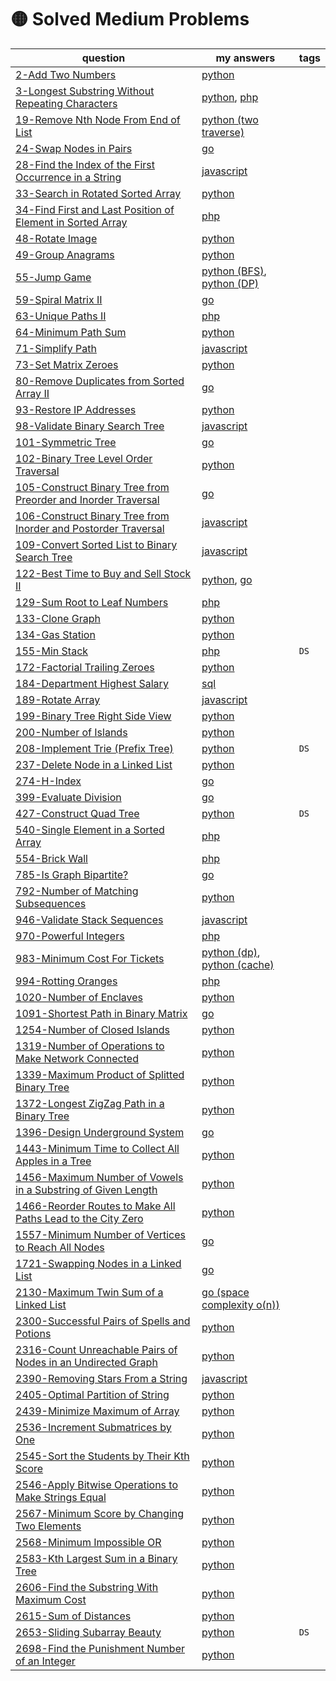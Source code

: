 # 🟡 Solved Medium Problems

| question                                                                                                                                                    | my answers                                                                                                                                                                                                                                             | tags |
|-------------------------------------------------------------------------------------------------------------------------------------------------------------|--------------------------------------------------------------------------------------------------------------------------------------------------------------------------------------------------------------------------------------------------------|------|
| [2-Add Two Numbers](https://leetcode.com/problems/add-two-numbers/)                                                                                         | [python](https://github.com/shayansm2/leetcodeSolutions/blob/main/src/medium/AddTwoNumbers.py)                                                                                                                                                         |
| [3-Longest Substring Without Repeating Characters](https://leetcode.com/problems/longest-substring-without-repeating-characters/)                           | [python](https://github.com/shayansm2/leetcodeSolutions/blob/main/src/medium/LongestSubstringWithoutRepeatingCharacters.py), [php](https://github.com/shayansm2/leetcodeSolutions/blob/main/src/medium/LongestSubstringWithoutRepeatingCharacters.php) |
| [19-Remove Nth Node From End of List](https://leetcode.com/problems/remove-nth-node-from-end-of-list/)                                                      | [python (two traverse)](https://github.com/shayansm2/leetcodeSolutions/blob/main/src/medium/RemoveNthNodeFromEndList.py)                                                                                                                               |
| [24-Swap Nodes in Pairs](https://leetcode.com/problems/swap-nodes-in-pairs/)                                                                                | [go](https://github.com/shayansm2/leetcodeSolutions/blob/main/src/medium/SwapNodesPairs.go)                                                                                                                                                            |
| [28-Find the Index of the First Occurrence in a String](https://leetcode.com/problems/find-the-index-of-the-first-occurrence-in-a-string/)                  | [javascript](https://github.com/shayansm2/leetcodeSolutions/blob/main/src/medium/FindIndexFirstOccurrenceString.js)                                                                                                                                    |
| [33-Search in Rotated Sorted Array](https://leetcode.com/problems/search-in-rotated-sorted-array/)                                                          | [python](https://github.com/shayansm2/leetcodeSolutions/blob/main/src/medium/SearchRotatedSortedArray.py)                                                                                                                                              |
| [34-Find First and Last Position of Element in Sorted Array](https://leetcode.com/problems/find-first-and-last-position-of-element-in-sorted-array/)        | [php](https://github.com/shayansm2/leetcodeSolutions/blob/main/src/medium/FindFirstLastPositionElementSortedArray.php)                                                                                                                                 |
| [48-Rotate Image](https://leetcode.com/problems/rotate-image/)                                                                                              | [python](https://github.com/shayansm2/leetcodeSolutions/blob/main/src/medium/RotateImage.py)                                                                                                                                                           |
| [49-Group Anagrams](https://leetcode.com/problems/group-anagrams/)                                                                                          | [python](https://github.com/shayansm2/leetcodeSolutions/blob/main/src/medium/GroupAnagrams.py)                                                                                                                                                         |
| [55-Jump Game](https://leetcode.com/problems/jump-game/)                                                                                                    | [python (BFS)](https://github.com/shayansm2/leetcodeSolutions/blob/main/src/medium/JumpGame_BFS.py), [python (DP)](https://github.com/shayansm2/leetcodeSolutions/blob/main/src/medium/JumpGame_DP.py)                                                 |
| [59-Spiral Matrix II](https://leetcode.com/problems/spiral-matrix-ii/)                                                                                      | [go](https://github.com/shayansm2/leetcodeSolutions/blob/main/src/medium/SpiralMatrixII.go)                                                                                                                                                            |
| [63-Unique Paths II](https://leetcode.com/problems/unique-paths-ii/)                                                                                        | [php](https://github.com/shayansm2/leetcodeSolutions/blob/main/src/medium/uniquePathsWithObstacles.php)                                                                                                                                                |
| [64-Minimum Path Sum](https://leetcode.com/problems/minimum-path-sum/)                                                                                      | [python](https://github.com/shayansm2/leetcodeSolutions/blob/main/src/medium/MinimumPathSum.py)                                                                                                                                                        |
| [71-Simplify Path](https://leetcode.com/problems/simplify-path/)                                                                                            | [javascript](https://github.com/shayansm2/leetcodeSolutions/blob/main/src/medium/SimplifyPath.js)                                                                                                                                                      |
| [73-Set Matrix Zeroes](https://leetcode.com/problems/set-matrix-zeroes/)                                                                                    | [python](https://github.com/shayansm2/leetcodeSolutions/blob/main/src/medium/SetMatrixZeroes.py)                                                                                                                                                       |
| [80-Remove Duplicates from Sorted Array II](https://leetcode.com/problems/remove-duplicates-from-sorted-array-ii/)                                          | [go](https://github.com/shayansm2/leetcodeSolutions/blob/main/src/medium/RemoveDuplicatesSortedArrayII.go)                                                                                                                                             |
| [93-Restore IP Addresses](https://leetcode.com/problems/restore-ip-addresses/)                                                                              | [python](https://github.com/shayansm2/leetcodeSolutions/blob/main/src/medium/RestoreIPAddresses.py)                                                                                                                                                    |
| [98-Validate Binary Search Tree](https://leetcode.com/problems/validate-binary-search-tree/)                                                                | [javascript](https://github.com/shayansm2/leetcodeSolutions/blob/main/src/medium/ValidateBinarySearchTree.js)                                                                                                                                          |
| [101-Symmetric Tree](https://leetcode.com/problems/symmetric-tree/)                                                                                         | [go](https://github.com/shayansm2/leetcodeSolutions/blob/main/src/medium/SymmetricTree.go)                                                                                                                                                             |
| [102-Binary Tree Level Order Traversal](https://leetcode.com/problems/binary-tree-level-order-traversal/)                                                   | [python](https://github.com/shayansm2/leetcodeSolutions/blob/main/src/medium/BinaryTreeLevelOrderTraversal.py)                                                                                                                                         |
| [105-Construct Binary Tree from Preorder and Inorder Traversal](https://leetcode.com/problems/construct-binary-tree-from-preorder-and-inorder-traversal/)   | [go](https://github.com/shayansm2/leetcodeSolutions/blob/main/src/medium/ConstructBinaryTreePreorderInorderTraversal.go)                                                                                                                               |
| [106-Construct Binary Tree from Inorder and Postorder Traversal](https://leetcode.com/problems/construct-binary-tree-from-inorder-and-postorder-traversal/) | [javascript](https://github.com/shayansm2/leetcodeSolutions/blob/main/src/medium/ConstructBinaryTreeInorderPostorderTraversal.js)                                                                                                                      |
| [109-Convert Sorted List to Binary Search Tree](https://leetcode.com/problems/convert-sorted-list-to-binary-search-tree/)                                   | [javascript](https://github.com/shayansm2/leetcodeSolutions/blob/main/src/medium/ConvertSortedListBinarySearchTree.js)                                                                                                                                 |
| [122-Best Time to Buy and Sell Stock II](https://leetcode.com/problems/best-time-to-buy-and-sell-stock-ii/)                                                 | [python](https://github.com/shayansm2/leetcodeSolutions/blob/main/src/medium/BestTimeBuySellStockII.py), [go](https://github.com/shayansm2/leetcodeSolutions/blob/main/src/medium/BestTimeBuySellStockII.go)                                           |
| [129-Sum Root to Leaf Numbers](https://leetcode.com/problems/sum-root-to-leaf-numbers/)                                                                     | [php](https://github.com/shayansm2/leetcodeSolutions/blob/main/src/medium/SumRootLeafNumbers.php)                                                                                                                                                      |
| [133-Clone Graph](https://leetcode.com/problems/clone-graph/)                                                                                               | [python](https://github.com/shayansm2/leetcodeSolutions/blob/main/src/medium/CloneGraph.py)                                                                                                                                                            |
| [134-Gas Station](https://leetcode.com/problems/gas-station/)                                                                                               | [python](https://github.com/shayansm2/leetcodeSolutions/blob/main/src/medium/GasStation.py)                                                                                                                                                            |
| [155-Min Stack](https://leetcode.com/problems/min-stack/)                                                                                                   | [php](https://github.com/shayansm2/leetcodeSolutions/blob/main/src/medium/MinStack.php)                                                                                                                                                                | `DS` |
| [172-Factorial Trailing Zeroes](https://leetcode.com/problems/factorial-trailing-zeroes/)                                                                   | [python](https://github.com/shayansm2/leetcodeSolutions/blob/main/src/medium/FactorialTrailingZeroes.py)                                                                                                                                               |
| [184-Department Highest Salary](https://leetcode.com/problems/department-highest-salary/)                                                                   | [sql](https://github.com/shayansm2/leetcodeSolutions/blob/main/src/medium/DepartmentHighestSalary.sql)                                                                                                                                                 |
| [189-Rotate Array](https://leetcode.com/problems/rotate-array/)                                                                                             | [javascript](https://github.com/shayansm2/leetcodeSolutions/blob/main/src/medium/RotateArray.js)                                                                                                                                                       |
| [199-Binary Tree Right Side View](https://leetcode.com/problems/binary-tree-right-side-view/)                                                               | [python](https://github.com/shayansm2/leetcodeSolutions/blob/main/src/medium/BinaryTreeRightSideView.py)                                                                                                                                               |
| [200-Number of Islands](https://leetcode.com/problems/number-of-islands/)                                                                                   | [python](https://github.com/shayansm2/leetcodeSolutions/blob/main/src/medium/NumberOfIslands.py)                                                                                                                                                       |
| [208-Implement Trie (Prefix Tree)](https://leetcode.com/problems/implement-trie-prefix-tree/)                                                               | [python](https://github.com/shayansm2/leetcodeSolutions/blob/main/src/medium/TrieTree.py)                                                                                                                                                              | `DS` |
| [237-Delete Node in a Linked List](https://leetcode.com/problems/delete-node-in-a-linked-list/)                                                             | [python](https://github.com/shayansm2/leetcodeSolutions/blob/main/src/medium/DeleteNodeLinkedList.py)                                                                                                                                                  |
| [274-H-Index](https://leetcode.com/problems/h-index/)                                                                                                       | [go](https://github.com/shayansm2/leetcodeSolutions/blob/main/src/medium/HIndex.go)                                                                                                                                                                    |
| [399-Evaluate Division](https://leetcode.com/problems/evaluate-division/)                                                                                   | [go](https://github.com/shayansm2/leetcodeSolutions/blob/main/src/medium/EvaluateDivision.go)                                                                                                                                                          |
| [427-Construct Quad Tree](https://leetcode.com/problems/construct-quad-tree/)                                                                               | [python](https://github.com/shayansm2/leetcodeSolutions/blob/main/src/medium/ConstructQuadTree.py)                                                                                                                                                     | `DS` |
| [540-Single Element in a Sorted Array](https://leetcode.com/problems/single-element-in-a-sorted-array/)                                                     | [php](https://github.com/shayansm2/leetcodeSolutions/blob/main/src/medium/SingleElementSortedArray.php)                                                                                                                                                |
| [554-Brick Wall](https://leetcode.com/problems/brick-wall/)                                                                                                 | [php](https://github.com/shayansm2/leetcodeSolutions/blob/main/src/medium/BrickWall.php)                                                                                                                                                               |
| [785-Is Graph Bipartite?](https://leetcode.com/problems/is-graph-bipartite/)                                                                                | [go](https://github.com/shayansm2/leetcodeSolutions/blob/main/src/medium/IsGraphBipartite.go)                                                                                                                                                          |
| [792-Number of Matching Subsequences](https://leetcode.com/problems/number-of-matching-subsequences/)                                                       | [python](https://github.com/shayansm2/leetcodeSolutions/blob/main/src/medium/NumberMatchingSubsequences.py)                                                                                                                                            |
| [946-Validate Stack Sequences](https://leetcode.com/problems/validate-stack-sequences/)                                                                     | [javascript](https://github.com/shayansm2/leetcodeSolutions/blob/main/src/medium/ValidateStackSequences.js)                                                                                                                                            |
| [970-Powerful Integers](https://leetcode.com/problems/powerful-integers/)                                                                                   | [php](https://github.com/shayansm2/leetcodeSolutions/blob/main/src/medium/powerfulIntegers.php)                                                                                                                                                        |
| [983-Minimum Cost For Tickets](https://leetcode.com/problems/minimum-cost-for-tickets/)                                                                     | [python (dp)](https://github.com/shayansm2/leetcodeSolutions/blob/main/src/medium/MinimumCostForTicketsWithDP.py), [python (cache)](https://github.com/shayansm2/leetcodeSolutions/blob/main/src/medium/MinimumCostForTicketsWithCache.py)             |
| [994-Rotting Oranges](https://leetcode.com/problems/rotting-oranges/)                                                                                       | [php](https://github.com/shayansm2/leetcodeSolutions/blob/main/src/medium/RottingOranges.php)                                                                                                                                                          |
| [1020-Number of Enclaves](https://leetcode.com/problems/number-of-enclaves/)                                                                                | [python](https://github.com/shayansm2/leetcodeSolutions/blob/main/src/medium/NumberEnclaves.py)                                                                                                                                                        |
| [1091-Shortest Path in Binary Matrix](https://leetcode.com/problems/shortest-path-in-binary-matrix/)                                                        | [go](https://github.com/shayansm2/leetcodeSolutions/blob/main/src/medium/ShortestPathBinaryMatrix.go)                                                                                                                                                  |
| [1254-Number of Closed Islands](https://leetcode.com/problems/number-of-closed-islands/)                                                                    | [python](https://github.com/shayansm2/leetcodeSolutions/blob/main/src/medium/NumberClosedIslands.py)                                                                                                                                                   |
| [1319-Number of Operations to Make Network Connected](https://leetcode.com/problems/number-of-operations-to-make-network-connected/)                        | [python](https://github.com/shayansm2/leetcodeSolutions/blob/main/src/medium/NumberOperationsMakeNetworkConnected.py)                                                                                                                                  |
| [1339-Maximum Product of Splitted Binary Tree](https://leetcode.com/problems/maximum-product-of-splitted-binary-tree/)                                      | [python](https://github.com/shayansm2/leetcodeSolutions/blob/main/src/medium/MaximumProductSplittedBinaryTree.py)                                                                                                                                      |
| [1372-Longest ZigZag Path in a Binary Tree](https://leetcode.com/problems/longest-zigzag-path-in-a-binary-tree/)                                            | [python](https://github.com/shayansm2/leetcodeSolutions/blob/main/src/medium/LongestZigZagPathBinaryTree.py)                                                                                                                                           |
| [1396-Design Underground System](https://leetcode.com/problems/design-underground-system/)                                                                  | [go](https://github.com/shayansm2/leetcodeSolutions/blob/main/src/medium/DesignUndergroundSystem.go)                                                                                                                                                   |
| [1443-Minimum Time to Collect All Apples in a Tree](https://leetcode.com/problems/minimum-time-to-collect-all-apples-in-a-tree/)                            | [python](https://github.com/shayansm2/leetcodeSolutions/blob/main/src/medium/MinimumTimeCollectAllApplesTree.py)                                                                                                                                       |
| [1456-Maximum Number of Vowels in a Substring of Given Length](https://leetcode.com/problems/maximum-number-of-vowels-in-a-substring-of-given-length/)      | [python](https://github.com/shayansm2/leetcodeSolutions/blob/main/src/medium/MaximumNumberVowelsSubstringGivenLength.py)                                                                                                                               |
| [1466-Reorder Routes to Make All Paths Lead to the City Zero](https://leetcode.com/problems/reorder-routes-to-make-all-paths-lead-to-the-city-zero/)        | [python](https://github.com/shayansm2/leetcodeSolutions/blob/main/src/medium/ReorderRoutesMakeAllPathsLeadCityZero.py)                                                                                                                                 |
| [1557-Minimum Number of Vertices to Reach All Nodes](https://leetcode.com/problems/minimum-number-of-vertices-to-reach-all-nodes/)                          | [go](https://github.com/shayansm2/leetcodeSolutions/blob/main/src/medium/MinimumNumberVerticesReachAllNodes.go)                                                                                                                                        |
| [1721-Swapping Nodes in a Linked List](https://leetcode.com/problems/swapping-nodes-in-a-linked-list/)                                                      | [go](https://github.com/shayansm2/leetcodeSolutions/blob/main/src/medium/SwappingNodesLinkedList.go)                                                                                                                                                   |
| [2130-Maximum Twin Sum of a Linked List](https://leetcode.com/problems/maximum-twin-sum-of-a-linked-list/)                                                  | [go (space complexity o(n))](https://github.com/shayansm2/leetcodeSolutions/blob/main/src/medium/MaximumTwinSumLinkedList.go)                                                                                                                          |
| [2300-Successful Pairs of Spells and Potions](https://leetcode.com/problems/successful-pairs-of-spells-and-potions/)                                        | [python](https://github.com/shayansm2/leetcodeSolutions/blob/main/src/medium/SuccessfulPairsSpellsPotions.py)                                                                                                                                          |
| [2316-Count Unreachable Pairs of Nodes in an Undirected Graph](https://leetcode.com/problems/count-unreachable-pairs-of-nodes-in-an-undirected-graph/)      | [python](https://github.com/shayansm2/leetcodeSolutions/blob/main/src/medium/CountUnreachablePairsNodesUndirectedGraph.py)                                                                                                                             |
| [2390-Removing Stars From a String](https://leetcode.com/problems/removing-stars-from-a-string/)                                                            | [javascript](https://github.com/shayansm2/leetcodeSolutions/blob/main/src/medium/RemovingStarsFromString.js)                                                                                                                                           |
| [2405-Optimal Partition of String](https://leetcode.com/problems/optimal-partition-of-string/)                                                              | [python](https://github.com/shayansm2/leetcodeSolutions/blob/main/src/medium/OptimalPartitionString.py)                                                                                                                                                |
| [2439-Minimize Maximum of Array](https://leetcode.com/problems/minimize-maximum-of-array/)                                                                  | [python](https://github.com/shayansm2/leetcodeSolutions/blob/main/src/medium/MinimizeMaximumArray.py)                                                                                                                                                  |
| [2536-Increment Submatrices by One](https://leetcode.com/problems/increment-submatrices-by-one/)                                                            | [python](https://github.com/shayansm2/leetcodeSolutions/blob/main/src/medium/IncrementSubmatricesOne.py)                                                                                                                                               |
| [2545-Sort the Students by Their Kth Score](https://leetcode.com/problems/sort-the-students-by-their-kth-score/)                                            | [python](https://github.com/shayansm2/leetcodeSolutions/blob/main/src/medium/SortStudentsKthScore.py)                                                                                                                                                  |
| [2546-Apply Bitwise Operations to Make Strings Equal](https://leetcode.com/problems/apply-bitwise-operations-to-make-strings-equal/)                        | [python](https://github.com/shayansm2/leetcodeSolutions/blob/main/src/medium/ApplyBitwiseOperationsMakeStringsEqual.py)                                                                                                                                |
| [2567-Minimum Score by Changing Two Elements](https://leetcode.com/problems/minimum-score-by-changing-two-elements/)                                        | [python](https://github.com/shayansm2/leetcodeSolutions/blob/main/src/medium/MinimumScoreChangingTwoElements.py)                                                                                                                                       |
| [2568-Minimum Impossible OR](https://leetcode.com/problems/minimum-impossible-or/)                                                                          | [python](https://github.com/shayansm2/leetcodeSolutions/blob/main/src/medium/MinimumImpossibleOR.py)                                                                                                                                                   |
| [2583-Kth Largest Sum in a Binary Tree](https://leetcode.com/problems/kth-largest-sum-in-a-binary-tree/)                                                    | [python](https://github.com/shayansm2/leetcodeSolutions/blob/main/src/medium/KthLargestSumBinaryTree.py)                                                                                                                                               |
| [2606-Find the Substring With Maximum Cost](https://leetcode.com/problems/find-the-substring-with-maximum-cost/)                                            | [python](https://github.com/shayansm2/leetcodeSolutions/blob/main/src/medium/FindSubstringWithMaximumCost.py)                                                                                                                                          |
| [2615-Sum of Distances](https://leetcode.com/problems/sum-of-distances/)                                                                                    | [python](https://github.com/shayansm2/leetcodeSolutions/blob/main/src/medium/SumDistances.py)                                                                                                                                                          |
| [2653-Sliding Subarray Beauty](https://leetcode.com/problems/sliding-subarray-beauty/)                                                                      | [python](https://github.com/shayansm2/leetcodeSolutions/blob/main/src/medium/SlidingSubarrayBeauty.py)                                                                                                                                                 | `DS` |
| [2698-Find the Punishment Number of an Integer](https://leetcode.com/problems/find-the-punishment-number-of-an-integer/)                                    | [python](https://github.com/shayansm2/leetcodeSolutions/blob/main/src/medium/FindPunishmentNumberInteger.py)                                                                                                                                           |